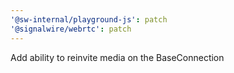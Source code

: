 ```yaml
---
'@sw-internal/playground-js': patch
'@signalwire/webrtc': patch
---
```


Add ability to reinvite media on the BaseConnection
